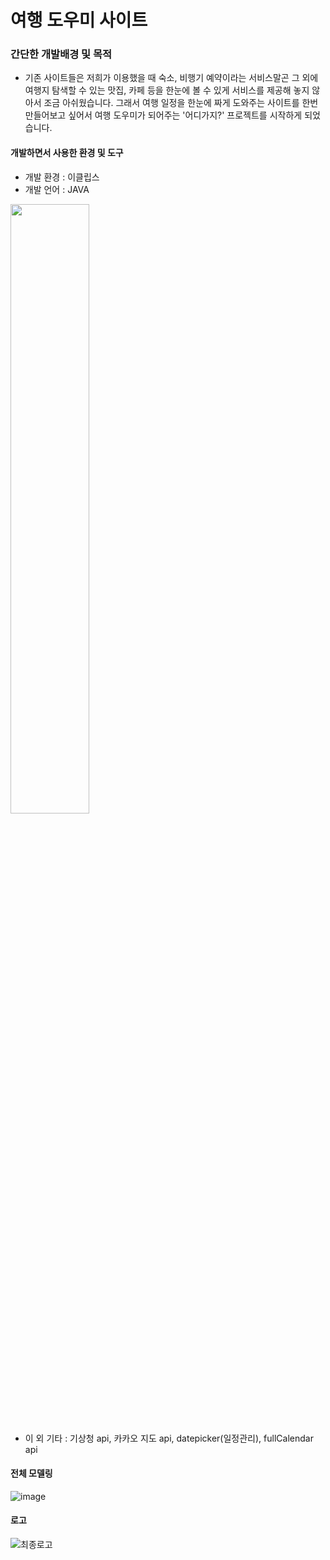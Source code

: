 # 여행 도우미 사이트


### 간단한 개발배경 및 목적
- 기존 사이트들은 저희가 이용했을 때 숙소, 비행기 예약이라는 서비스말곤 그 외에 여행지 탐색할 수 있는 맛집, 카페 등을 한눈에 볼 수 있게 서비스를 제공해 놓지 않아서 조금 아쉬웠습니다. 그래서 여행 일정을 한눈에 짜게 도와주는 사이트를 한번 만들어보고 싶어서 여행 도우미가 되어주는 '어디가지?' 프로젝트를 시작하게 되었습니다.

#### 개발하면서 사용한 환경 및 도구
- 개발 환경 : 이클립스
- 개발 언어 : JAVA
<img src="https://user-images.githubusercontent.com/94040016/159264023-222900af-a306-4c79-bda4-300cfdf892c8.png" width="50%" height="50%"/>

- 이 외 기타 : 기상청 api, 카카오 지도 api, datepicker(일정관리), fullCalendar api


#### 전체 모델링
![image](https://user-images.githubusercontent.com/94040016/159266110-f66b9076-7dbc-4ce4-be5b-0bd275779ce0.png)

#### 로고
![최종로고](https://user-images.githubusercontent.com/94040016/159267886-58ea9cad-9cb7-4ca3-8c12-ae93d4b78475.png)

